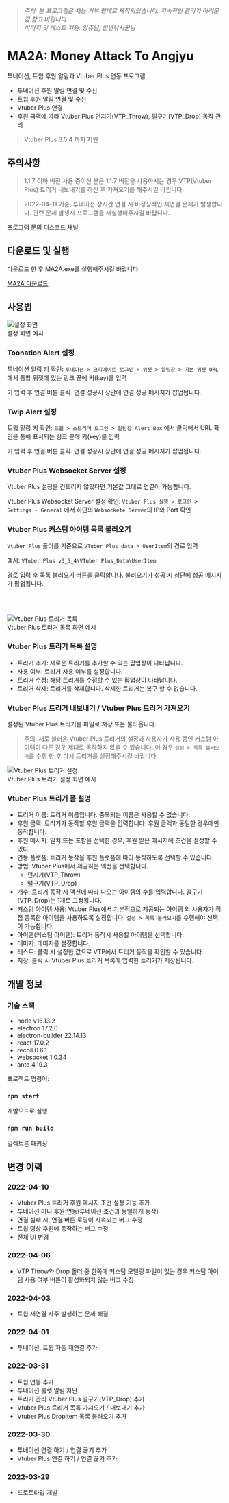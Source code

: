 > *주의: 본 프로그램은 재능 기부 형태로 제작되었습니다. 지속적인 관리가 어려운 점 참고 바랍니다.*         
> *이미지 및 테스트 지원: 앙쥬님, 천년낚시꾼님*

# MA2A: Money Attack To Angjyu 

투네이션, 트윕 후원 알림과 Vtuber Plus 연동 프로그램        

- 투네이션 후원 알림 연결 및 수신
- 트윕 후원 알림 연결 및 수신
- Vtuber Plus 연결
- 후원 금액에 따라 Vtuber Plus 던지기(VTP_Throw), 떨구기(VTP_Drop) 동작 관리

> Vtuber Plus 3.5.4 까지 지원

## 주의사항

> 1.1.7 이하 버전 사용 중이신 분은 1.1.7 버전을 사용하시는 경우 VTP(Vtuber Plus) 트리거 내보내기를 하신 후 가져오기를 해주시길 바랍니다.

> 2022-04-11 기준, 투네이션 장시간 연결 시 비정상적인 재연결 문제가 발생합니다. 관련 문제 발생시 프로그램을 재실행해주시길 바랍니다.

[프로그램 문의 디스코드 채널](https://discord.gg/9TTw7nnhYp)

## 다운로드 및 실행

다운로드 한 후 MA2A.exe를 실행해주시길 바랍니다.

[MA2A 다운로드](https://github.com/baemi/MA2A/releases)

## 사용법

![설정 화면](./img/001.png)     
설정 화면 예시

### Toonation Alert 설정

투네이션 알림 키 확인: `투네이션 > 크리에이트 로그인 > 위젯 > 알림창 > 기본 위젯 URL` 에서 통합 위젯에 있는 링크 끝에 키(key)를 입력

키 입력 후 연결 버튼 클릭. 연결 성공시 상단에 연결 성공 메시지가 팝업됩니다.

### Twip Alert 설정

트윕 알림 키 확인: `트윕 > 스트리머 로그인 > 알림창 Alert Box` 에서 클릭해서 URL 확인을 통해 표시되는 링크 끝에 키(key)를 입력

키 입력 후 연결 버튼 클릭. 연결 성공시 상단에 연결 성공 메시지가 팝업됩니다.

### Vtuber Plus Websocket Server 설정

Vtuber Plus 설정을 건드리지 않았다면 기본값 그대로 연결이 가능합니다.

Vtuber Plus Websocket Server 설정 확인: `Vtuber Plus 실행 > 로그인 > Settings - General` 에서 하단의 `Websockete Server`의 IP와 Port 확인

### Vtuber Plus 커스텀 아이템 목록 불러오기

`Vtuber Plus` 폴더를 기준으로 `VTuber Plus_data > UserItem`의 경로 입력

예시: `VTuber Plus v3_5_4\VTuber Plus_Data\UserItem`

경로 입력 후 목록 불러오기 버튼을 클릭합니다. 불러오기가 성공 시 상단에 성공 메시지가 팝업됩니다.

<br />
<br />

![Vtuber Plus 트리거 목록](./img/002.png)       
Vtuber Plus 트리거 목록 화면 예시

### Vtuber Plus 트리거 목록 설명

- 트리거 추가: 새로운 트리거를 추가할 수 있는 팝업창이 나타납니다.
- 사용 여부: 트리거 사용 여부를 설정합니다.
- 트리거 수정: 해당 트리거를 수정할 수 있는 팝업창이 나타납니다.
- 트리거 삭제: 트리거를 삭제합니다. 삭제한 트리거는 복구 할 수 없습니다.

### Vtuber Plus 트리거 내보내기 / Vtuber Plus 트리거 가져오기

설정된 Vtuber Plus 트리거를 파일로 저장 또는 불러옵니다.

> 주의: 새로 불러온 Vtuber Plus 트리거의 설정과 사용자가 사용 중인 커스텀 아이템이 다른 경우 제대로 동작하지 않을 수 있습니다. 이 경우 `설정 > 목록 불러오기`를 수행 한 후 다시 트리거를 설정해주시길 바랍니다.


![Vtuber Plus 트리거 설정](./img/003.png)       
Vtuber Plus 트리거 설정 화면 예시

### Vtuber Plus 트리거 폼 설명
- 트리거 이름: 트리거 이름입니다. 중복되는 이름은 사용할 수 없습니다.
- 후원 금액: 트리거가 동작할 후원 금액을 입력합니다. 후원 금액과 동일한 경우에만 동작합니다.
- 후원 메시지: 일치 또는 포함을 선택한 경우, 후원 받은 메시지에 조건을 설정할 수 있다.
- 연동 플랫폼: 트리거 동작을 후원 플랫폼에 따라 동작하도록 선택할 수 있습니다.
- 방법: Vtuber Plus에서 제공하는 액션을 선택합니다.
    - 던지기(VTP_Throw)
    - 떨구기(VTP_Drop)
- 개수: 트리거 동작 시 액션에 따라 나오는 아이템의 수를 입력합니다. 떨구기(VTP_Drop)는 1개로 고정됩니다.
- 커스텀 아이템 사용: Vtuber Plus에서 기본적으로 제공되는 아이템 외 사용자가 직접 등록한 아이템을 사용하도록 설정합니다. `설정 > 목록 불러오기`를 수행해야 선택이 가능합니다.
- 아이템(커스텀 아이템): 트리거 동작시 사용할 아이템을 선택합니다.
- 데미지: 데미지를 설정합니다.
- 테스트: 클릭 시 설정한 값으로 VTP에서 트리거 동작을 확인할 수 있습니다.
- 저장: 클릭 시 Vtuber Plus 트리거 목록에 입력한 트리거가 저장됩니다.


## 개발 정보

### 기술 스택

- node v16.13.2
- electron 17.2.0
- electron-builder 22.14.13
- react 17.0.2
- recoil 0.6.1
- websocket 1.0.34
- antd 4.19.3

프로젝트 명령어:

### `npm start`

개발모드로 실행

### `npm run build`

일렉트론 패키징


## 변경 이력

### 2022-04-10

- Vtuber Plus 트리거 후원 메시지 조건 설정 기능 추가
- 투네이션 미니 후원 연동(투네이션 조건과 동일하게 동작)
- 연결 실패 시, 연결 버튼 로딩이 지속되는 버그 수정
- 트윕 영상 후원에 동작하는 버그 수정
- 전체 UI 변경


### 2022-04-06

- VTP Throw와 Drop 폴더 중 한쪽에 커스텀 모델링 파일이 없는 경우 커스텀 아이템 사용 여부 버튼이 활성화되지 않는 버그 수정


### 2022-04-03

- 트윕 재연결 자주 발생하는 문제 해결


### 2022-04-01

- 투네이션, 트윕 자동 재연결 추가


### 2022-03-31

- 트윕 연동 추가
- 투네이션 룰렛 알림 차단
- 트리거 관리 Vtuber Plus 떨구기(VTP_Drop) 추가
- Vtuber Plus 트리거 목록 가져오기 / 내보내기 추가
- Vtuber Plus Dropitem 목록 불러오기 추가


### 2022-03-30

- 투네이션 연결 하기 / 연결 끊기 추가
- Vtuber Plus 연결 하기 / 연결 끊기 추가


### 2022-03-29

- 프로토타입 개발